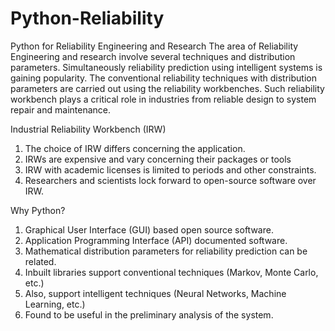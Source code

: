 # Python-Reliability
Python for Reliability Engineering and Research
The area of Reliability Engineering and research involve several techniques and distribution parameters. Simultaneously reliability prediction using intelligent systems is gaining popularity. The conventional reliability techniques with distribution parameters are carried out using the reliability workbenches. Such reliability workbench plays a critical role in industries from reliable design to system repair and maintenance.

Industrial Reliability Workbench (IRW)
1.	The choice of IRW differs concerning the application.
2.	IRWs are expensive and vary concerning their packages or tools
3.	IRW with academic licenses is limited to periods and other constraints.
4.	Researchers and scientists lock forward to open-source software over IRW.

Why Python?
1.	Graphical User Interface (GUI) based open source software.
2.	Application Programming Interface (API) documented software.
3.	Mathematical distribution parameters for reliability prediction can be related.
4.	Inbuilt libraries support conventional techniques (Markov, Monte Carlo, etc.) 
5.	Also, support intelligent techniques (Neural Networks, Machine Learning, etc.)
6.	Found to be useful in the preliminary analysis of the system.
